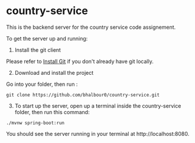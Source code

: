 # country-service

This is the backend server for the country service code assignement.

To get the server up and running: 

  1. Install the git client
  
  Please refer to [Install Git](https://www.example.com) if you don't already have git locally.
  
  2. Download and install the project
  
  Go into your folder, then run :
  
  `git clone https://github.com/bhalbour0/country-service.git`
  
  3. To start up the server, open up a terminal inside the country-service folder, then run this command:
  
  `./mvnw spring-boot:run`
  
  You should see the server running in your terminal at http://localhost:8080.
